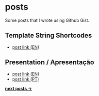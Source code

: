 # posts
Some posts that I wrote using Github Gist.

## Template String Shortcodes
  - [post link (EN)](https://gist.github.com/rafaelkendrik/efeaf20bf6999a33321c43f305798ab5)

## Presentation / Apresentação
  - [post link (EN)](https://gist.github.com/rafaelkendrik/a9d8b1dd7bbd2e531b79080a6d2a8133)
  - [ post link (PT)](https://gist.github.com/rafaelkendrik/3dc3f3eddced6ea19630a10d92c79e4b)
  
 [**next posts →**](https://github.com/rafaelkendrik/posts/issues)
